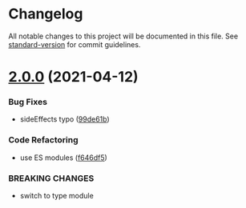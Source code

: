 # Changelog

All notable changes to this project will be documented in this file. See [standard-version](https://github.com/conventional-changelog/standard-version) for commit guidelines.

# [2.0.0](https://github.com/dmnsgn/canvas-tint-image/compare/v1.0.1...v2.0.0) (2021-04-12)


### Bug Fixes

* sideEffects typo ([99de61b](https://github.com/dmnsgn/canvas-tint-image/commit/99de61b29e09b616ee180ae0744992beed200003))


### Code Refactoring

* use ES modules ([f646df5](https://github.com/dmnsgn/canvas-tint-image/commit/f646df5f6e4eae5b6debc4ee1dec603d5f6ae101))


### BREAKING CHANGES

* switch to type module

